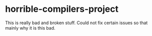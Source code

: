 # horrible-compilers-project
This is really bad and broken stuff. Could not fix certain issues so that mainly why it is this bad. 
